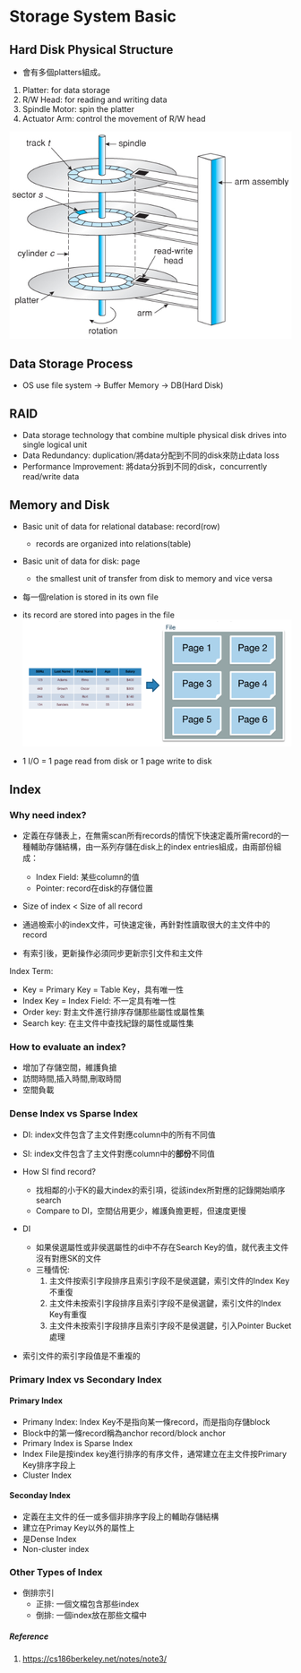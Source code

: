 # Storage System Basic

## Hard Disk Physical Structure
- 會有多個platters組成。

1. Platter: for data storage
2. R/W Head: for reading and writing data
3. Spindle Motor: spin the platter
4. Actuator Arm: control the movement of R/W head

![bitcask insertion](static/hard_disk.png)

## Data Storage Process
- OS use file system -> Buffer Memory -> DB(Hard Disk)

## RAID
- Data storage technology that combine multiple physical disk drives into single logical unit
- Data Redundancy: duplication/將data分配到不同的disk來防止data loss
- Performance Improvement: 將data分拆到不同的disk，concurrently read/write data

## Memory and Disk
- Basic unit of data for relational database: record(row)
    - records are organized into relations(table)
- Basic unit of data for disk: page
    - the smallest unit of transfer from disk to memory and vice versa
- 每一個relation is stored in its own file
- its record are stored into pages in the file
![bitcask insertion](static/file_page_record.png)

- 1 I/O = 1 page read from disk or 1 page write to disk

## Index
### Why need index?
- 定義在存儲表上，在無需scan所有records的情怳下快速定義所需record的一種輔助存儲結構，由一系列存儲在disk上的index entries組成，由兩部份組成：
    - Index Field: 某些column的值
    - Pointer: record在disk的存儲位置

- Size of index < Size of all record
- 通過檢索小的index文件，可快速定後，再針對性讀取很大的主文件中的record
- 有索引後，更新操作必須同步更新宗引文件和主文件

Index Term:
- Key = Primary Key = Table Key，具有唯一性
- Index Key = Index Field: 不一定具有唯一性
- Order key: 對主文件進行排序存儲那些屬性或屬性集
- Search key: 在主文件中查找紀錄的屬性或屬性集

### How to evaluate an index?
- 增加了存儲空間，維護負搶
- 訪問時間,插入時間,刪取時間
- 空間負載

### Dense Index vs Sparse Index
- DI: index文件包含了主文件對應column中的所有不同值
- SI: index文件包含了主文件對應column中的**部份**不同值

- How SI find record?
    - 找相鄰的小于K的最大index的索引項，從該index所對應的記錄開始順序search
    - Compare to DI，空間佔用更少，維護負擔更輕，但速度更慢

- DI
    - 如果侯選屬性或非侯選屬性的di中不存在Search Key的值，就代表主文件沒有對應SK的文件
    - 三種情怳:
        1. 主文件按索引字段排序且索引字段不是侯選鍵，索引文件的Index Key不重復
        2. 主文件未按索引字段排序且索引字段不是侯選鍵，索引文件的Index Key有重復
        3. 主文件未按索引字段排序且索引字段不是侯選鍵，引入Pointer Bucket處理


- 索引文件的索引字段值是不重複的


### Primary Index vs Secondary Index
#### Primary Index
- Primany Index: Index Key不是指向某一條record，而是指向存儲block
- Block中的第一條record稱為anchor record/block anchor
- Primary Index is Sparse Index
- Index File是按index key進行排序的有序文件，通常建立在主文件按Primary Key排序字段上
- Cluster Index

#### Seconday Index
- 定義在主文件的任一或多個非排序字段上的輔助存儲結構
- 建立在Primay Key以外的屬性上
- 是Dense Index
- Non-cluster index


### Other Types of Index 
- 倒排宗引
    - 正排: 一個文檔包含那些index
    - 倒排: 一個index放在那些文檔中

##### Reference
1. https://cs186berkeley.net/notes/note3/